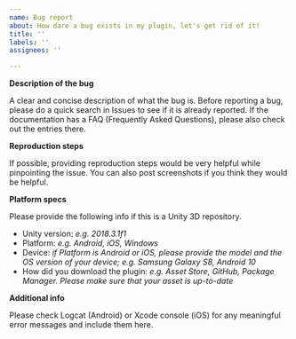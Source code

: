 ```yaml
---
name: Bug report
about: How dare a bug exists in my plugin, let's get rid of it!
title: ''
labels: ''
assignees: ''

---
```


**Description of the bug**

A clear and concise description of what the bug is. Before reporting a bug, please do a quick search in Issues to see if it is already reported. If the documentation has a FAQ (Frequently Asked Questions), please also check out the entries there.

**Reproduction steps**

If possible, providing reproduction steps would be very helpful while pinpointing the issue. You can also post screenshots if you think they would be helpful.

**Platform specs**

Please provide the following info if this is a Unity 3D repository.

- Unity version: *e.g. 2018.3.1f1*
- Platform: *e.g. Android, iOS, Windows*
- Device: *if Platform is Android or iOS, please provide the model and the OS version of your device; e.g. Samsung Galaxy S8, Android 10*
- How did you download the plugin: *e.g. Asset Store, GitHub, Package Manager. Please make sure that your asset is up-to-date*

**Additional info**

Please check Logcat (Android) or Xcode console (iOS) for any meaningful error messages and include them here.
